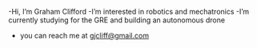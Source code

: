-Hi, I’m Graham Clifford
-I’m interested in robotics and mechatronics
-I’m currently studying for the GRE and building an autonomous drone
- you can reach me at gjcliff@gmail.com
